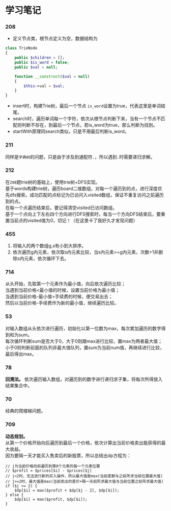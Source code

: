 # 学习笔记

### 208
- 定义节点类，根节点定义为空，数据结构为 
```php
class TrieNode
{
    public $children = [];
    public $is_word = false;
    public $val = null;

    function __construct($val = null)
    {
        $this->val = $val;
    }
}
```
- insert时，构建Trie树，最后一个节点 `is_word`设置为true，代表这里是单词结尾。
- search时，遍历单词每一个字符，依次从根节点判断下来，当有一个节点不匹配则判断不存在，到最后一个节点，若is_word为true，那么判断为找到。
- startWith原理同search类似，只是不用最后判断is_word。


### 211
同样是`字典树`的问题，只是由于涉及到通配符`.`，所以遇到`.`时需要递归求解。

### 212 
在`208`题trie树的基础上，使用trie树+DFS实现。  
基于words构建trie树，遍历board二维数组，对每一个遍历到的点，进行深度优先dfs搜索，成功匹配的点标记为已访问入visited数组，保证不重复访问之前遍历到的点。  
在每一个点遍历结束后，要记得清空visited已访问数组。  
基于一个点向上下左右四个方向进行DFS搜索时，每当一个方向DFS结束后，要重置当前点的visited值为0，切记！（在这里卡了我好久才发现问题）

### 455
1. 将输入的两个数组g,s有小到大排序。
2. 依次遍历g内元素，依次取s内元素比较，当s内元素>=g内元素，次数+1并删除s内元素，依次循环下去。

### 714
从头开始，先取第一个元素作为最小值，向后依次遍历比较；  
当遇到当前价格<最小值的时候，设置当前价格为最小值；  
当遇到当前价格-最小值>手续费的时候，便交易出去；  
然后以当前价格-手续费作为新的最小值，继续遍历比较。

### 53
对输入数组从头依次进行遍历，初始化以第一位数为max，每次累加遍历的数字得到和为sum。  
每次循环判断sum是否大于0，大于0则跟max进行比较，置max为两者最大值；小于0则判断前面的队列非最大值队列，置sum为当前num值，再继续进行比较，最后得出max。

### 78
**回溯法。**
依次遍历输入数组，对遍历到的数字进行递归求子集，将每次所得放入结果集合中。  

### 70
经典的爬楼梯问题。

### 709
**动态规划。**  
从第一个价格开始向后遍历到最后一个价格，依次计算出当前价格卖出能获得的最大收益。  
因为要隔一天才能买入售卖后的新股票，所以总结出dp方程为：  
```
// j为当前价格向前遍历到第0个元素的每一个元素位置
// $profit = $prices[$i] - $prices[$j]
// j<2时，无法进行新的买入操作，所以最大值是max(当前差额与之前所求当前位置最大值)
// j>=2时，最大值是max(当前卖出的差价+隔一天前所求最大值与当前位置之前所求最大值)
if ($j >= 2) {
    $dp[$i] = max($profit + $dp[$j - 2], $dp[$i]);
} else {
    $dp[$i] = max($profit, $dp[$i]);
}
```